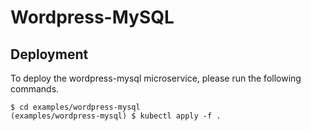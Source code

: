 # Wordpress-MySQL

## Deployment

To deploy the wordpress-mysql microservice, please run the following commands.

```text
$ cd examples/wordpress-mysql
(examples/wordpress-mysql) $ kubectl apply -f .
```

